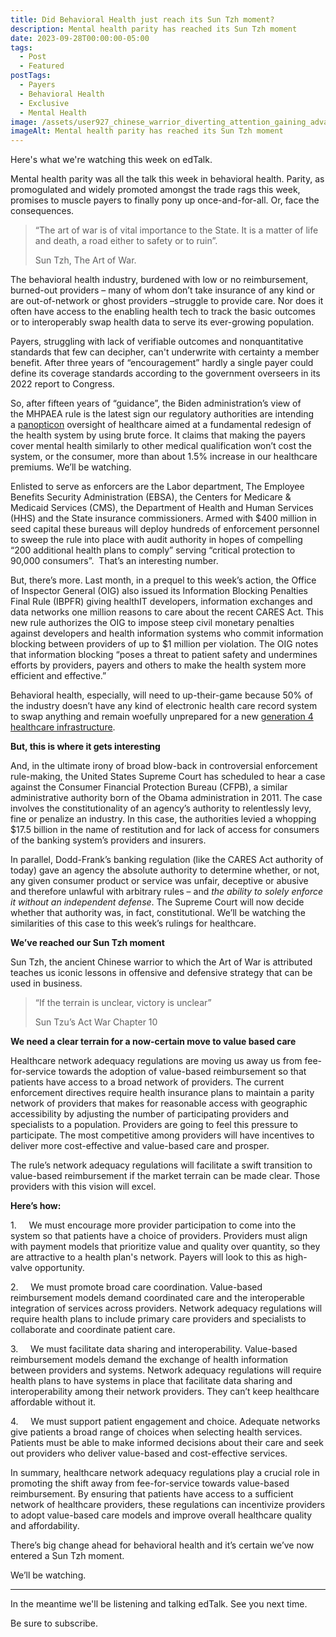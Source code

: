 ```yaml
---
title: Did Behavioral Health just reach its Sun Tzh moment?
description: Mental health parity has reached its Sun Tzh moment
date: 2023-09-28T00:00:00-05:00
tags:
  - Post
  - Featured
postTags:
  - Payers
  - Behavioral Health
  - Exclusive
  - Mental Health
image: /assets/user927_chinese_warrior_diverting_attention_gaining_advantage_l_f637b9fa-d131-47b3-9e37-3445fbdd42dd.png
imageAlt: Mental health parity has reached its Sun Tzh moment
---
```

Here's what we're watching this week on edTalk. 

Mental health parity was all the talk this week in behavioral health. Parity, as promogulated and widely promoted amongst the trade rags this week, promises to muscle payers to finally pony up once-and-for-all. Or, face the consequences.  

> “The art of war is of vital importance to the State. It is a matter of life and death, a road either to safety or to ruin”. 
>
> Sun Tzh, The Art of War.

The behavioral health industry, burdened with low or no reimbursement, burned-out providers – many of whom don’t take insurance of any kind or are out-of-network or ghost providers –struggle to provide care. Nor does it often have access to the enabling health tech to track the basic outcomes or to interoperably swap health data to serve its ever-growing population. 

Payers, struggling with lack of verifiable outcomes and nonquantitative standards that few can decipher, can't underwrite with certainty a member benefit. After three years of “encouragement” hardly a single payer could define its coverage standards according to the government overseers in its 2022 report to Congress.    

So, after fifteen years of “guidance”, the Biden administration’s view of the MHPAEA rule is the latest sign our regulatory authorities are intending a [panopticon](https://ethics.org.au/ethics-explainer-panopticon-what-is-the-panopticon-effect/) oversight of healthcare aimed at a fundamental redesign of the health system by using brute force. It claims that making the payers cover mental health similarly to other medical qualification won’t cost the system, or the consumer, more than about 1.5% increase in our healthcare premiums. We’ll be watching.  

Enlisted to serve as enforcers are the Labor department, The Employee Benefits Security Administration (EBSA), the Centers for Medicare & Medicaid Services (CMS), the Department of Health and Human Services (HHS) and the State insurance commissioners. Armed with $400 million in seed capital these bureaus will deploy hundreds of enforcement personnel to sweep the rule into place with audit authority in hopes of compelling “200 additional health plans to comply” serving “critical protection to 90,000 consumers”.  That’s an interesting number. 

But, there’s more. Last month, in a prequel to this week’s action, the Office of Inspector General (OIG) also issued its Information Blocking Penalties Final Rule (IBPFR) giving healthIT developers, information exchanges and data networks one million reasons to care about the recent CARES Act. This new rule authorizes the OIG to impose steep civil monetary penalties against developers and health information systems who commit information blocking between providers of up to $1 million per violation. The OIG notes that information blocking “poses a threat to patient safety and undermines efforts by providers, payers and others to make the health system more efficient and effective.” 

Behavioral health, especially, will need to up-their-game because 50% of the industry doesn’t have any kind of electronic health care record system to swap anything and remain woefully unprepared for a new [generation 4 healthcare infrastructure](https://youu.com/features/payers-put-big-value-in-value-based-partnerships/).  

**But, this is where it gets interesting**  

And, in the ultimate irony of broad blow-back in controversial enforcement rule-making, the United States Supreme Court has scheduled to hear a case against the Consumer Financial Protection Bureau (CFPB), a similar administrative authority born of the Obama administration in 2011. The case involves the constitutionality of an agency’s authority to relentlessly levy, fine or penalize an industry. In this case, the authorities levied a whopping $17.5 billion in the name of restitution and for lack of access for consumers of the banking system’s providers and insurers. 

In parallel, Dodd-Frank’s banking regulation (like the CARES Act authority of today) gave an agency the absolute authority to determine whether, or not, any given consumer product or service was unfair, deceptive or abusive and therefore unlawful with arbitrary rules – and *the ability to solely enforce it without an independent defense*. The Supreme Court will now decide whether that authority was, in fact, constitutional. We’ll be watching the similarities of this case to this week’s rulings for healthcare.       

**We’ve reached our Sun Tzh moment**

Sun Tzh, the ancient Chinese warrior to which the Art of War is attributed teaches us iconic lessons in offensive and defensive strategy that can be used in business. 

> “If the terrain is unclear, victory is unclear” 
>
> Sun Tzu’s Act War Chapter 10

**We need a clear terrain for a now-certain move to value based care**

Healthcare network adequacy regulations are moving us away us from fee-for-service towards the adoption of value-based reimbursement so that patients have access to a broad network of providers. The current enforcement directives require health insurance plans to maintain a parity network of providers that makes for reasonable access with geographic accessibility by adjusting the number of participating providers and specialists to a population. Providers are going to feel this pressure to participate. The most competitive among providers will have incentives to deliver more cost-effective and value-based care and prosper.

The rule’s network adequacy regulations will facilitate a swift transition to value-based reimbursement if the market terrain can be made clear. Those providers with this vision will excel. 

**Here’s how:**

1.     We must encourage more provider participation to come into the system so that patients have a choice of providers. Providers must align with payment models that prioritize value and quality over quantity, so they are attractive to a health plan's network. Payers will look to this as high-valve opportunity. 

2.     We must promote broad care coordination. Value-based reimbursement models demand coordinated care and the interoperable integration of services across providers. Network adequacy regulations will require health plans to include primary care providers and specialists to collaborate and coordinate patient care.

3.     We must facilitate data sharing and interoperability. Value-based reimbursement models demand the exchange of health information between providers and systems. Network adequacy regulations will require health plans to have systems in place that facilitate data sharing and interoperability among their network providers. They can’t keep healthcare affordable without it. 

4.     We must support patient engagement and choice. Adequate networks give patients a broad range of choices when selecting health services. Patients must be able to make informed decisions about their care and seek out providers who deliver value-based and cost-effective services.

In summary, healthcare network adequacy regulations play a crucial role in promoting the shift away from fee-for-service towards value-based reimbursement. By ensuring that patients have access to a sufficient network of healthcare providers, these regulations can incentivize providers to adopt value-based care models and improve overall healthcare quality and affordability.

There’s big change ahead for behavioral health and it’s certain we’ve now entered a Sun Tzh moment.  

We’ll be watching.



- - -

In the meantime we'll be listening and talking edTalk. See you next time. 

Be sure to subscribe.
